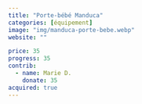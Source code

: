 ```yaml
---
title: "Porte-bébé Manduca"
categories: [équipement]
image: "img/manduca-porte-bebe.webp"
website: ""

price: 35
progress: 35
contrib:
  - name: Marie D.
    donate: 35
acquired: true
---
```

